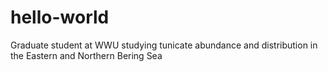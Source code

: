 # hello-world
Graduate student at WWU studying tunicate abundance and distribution in the Eastern and  Northern Bering Sea
